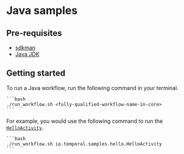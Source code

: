 # Java samples

## Pre-requisites

- [sdkman](https://sdkman.io/install/)
- [Java JDK](https://sdkman.io/jdks)

## Getting started

To run a Java workflow, run the following command in your terminal.

    ```bash
    ./run_workflow.sh <fully-qualified-workflow-name-in-core>
    ```

For example, you would use the following command to run the [`HelloActivity`](./core/src/main/java/io/temporal/samples/hello/HelloActivity.java).

    ```bash
    ./run_workflow.sh io.temporal.samples.hello.HelloActivity
    ```
